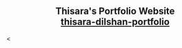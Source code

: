 <h2 align="center">
 Thisara's Portfolio Website<br/>
  <a href="https://thisara-dilshan.netlify.app/" target="_blank">thisara-dilshan-portfolio</a>
</h2>
<